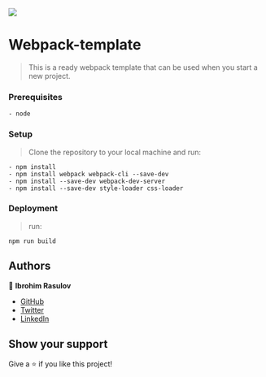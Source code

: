 ![](https://img.shields.io/badge/Microverse-blueviolet)

# Webpack-template

> This is a ready webpack template that can be used when you start a new project.

### Prerequisites

    - node

### Setup

> Clone the repository to your local machine and run:
```
- npm install
- npm install webpack webpack-cli --save-dev
- npm install --save-dev webpack-dev-server
- npm install --save-dev style-loader css-loader
```

### Deployment

 > run:
 ```
 npm run build
 ```

## Authors

👤 **Ibrohim Rasulov**

- [GitHub](https://github.com/IbrohimRasulov)
- [Twitter](https://twitter.com/IbrohimRasu1ov)
- [LinkedIn](https://www.linkedin.com/in/ibrohim-rasulov-a88352209/)

## Show your support

Give a ⭐️ if you like this project!
